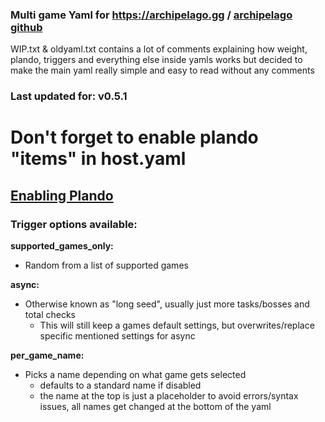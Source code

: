 ### Multi game Yaml for https://archipelago.gg / [archipelago github](https://github.com/ArchipelagoMW/Archipelago)
WIP.txt & oldyaml.txt contains a lot of comments explaining how weight, plando, triggers and everything else inside yamls works
but decided to make the main yaml really simple and easy to read without any comments

### Last updated for: v0.5.1

# Don't forget to enable plando "items" in host.yaml
## [Enabling Plando](https://archipelago.gg/tutorial/Archipelago/plando/en#enabling-plando)


### Trigger options available:

**supported_games_only:**
 - Random from a list of supported games

**async:** 
  - Otherwise known as "long seed", usually just more tasks/bosses and total checks
    - This will still keep a games default settings, but overwrites/replace specific mentioned settings for async
 
**per_game_name:** 
 - Picks a name depending on what game gets selected
   - defaults to a standard name if disabled
   - the name at the top is just a placeholder to avoid errors/syntax issues, all names get changed at the bottom of the yaml


